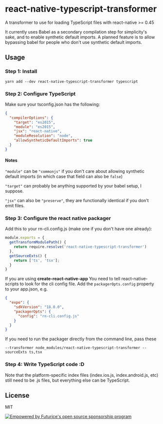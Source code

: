# react-native-typescript-transformer

A transformer to use for loading TypeScript files with react-native >= 0.45

It currently uses Babel as a secondary compilation step for simplicity's sake, and to
enable synthetic default imports. A planned feature is to allow bypassing babel
for people who don't use synthetic default imports.

## Usage

### Step 1: Install

    yarn add --dev react-native-typescript-transformer typescript

### Step 2: Configure TypeScript

Make sure your tsconfig.json has the following:

```json
{
  "compilerOptions": {
    "target": "es2015",
    "module": "es2015",
    "jsx": "react-native",
    "moduleResolution": "node",
    "allowSyntheticDefaultImports": true
  }
}
```

#### Notes

`"module"` can be `"commonjs"` if you don't care about allowing synthetic default imports (in which case that field can also be `false`)

`"target"` can probably be anything supported by your babel setup, I suppose.

`"jsx"` can also be `"preserve"`, they are functionally identical if you don't emit files.

### Step 3: Configure the react native packager

Add this to your rn-cli.config.js (make one if you don't have one already):

```js
module.exports = {
  getTransformModulePath() {
    return require.resolve('react-native-typescript-transformer')
  },
  getSourceExts() {
    return ['ts', 'tsx'];
  }
}
```

If you are using **create-react-native-app** You need to tell react-native-scripts to look for the
cli config file. Add the `packagerOpts.config` property to your app.json, e.g.

```json
{
  "expo": {
    "sdkVersion": "18.0.0",
    "packagerOpts": {
      "config": "rn-cli.config.js"
    }
  }
}
```

If you need to run the packager directly from the command line, pass these

    --transformer node_modules/react-native-typescript-transformer --sourceExts ts,tsx

### Step 4: Write TypeScript code :D

Note that the platform-specific index files (index.ios.js, index.android.js, etc)
still need to be .js files, but everything else can be TypeScript.


## License

MIT

[![Empowered by Futurice's open source sponsorship program](https://img.shields.io/badge/sponsor-futurice-ff69b4.svg)](http://futurice.com/blog/sponsoring-free-time-open-source-activities?utm_source=github&utm_medium=spice&utm_campaign=react-native-typescript-transformer)
